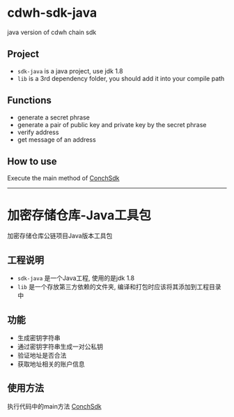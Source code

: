 # cdwh-sdk-java
java version of cdwh chain sdk 

## Project
- `sdk-java` is a java project, use jdk 1.8
- `lib` is a 3rd dependency folder, you should add it into your compile path

## Functions
- generate a secret phrase
- generate a pair of public key and private key by the secret phrase
- verify address
- get message of an address

## How to use
Execute the main method of [ConchSdk](./src/main/java/org/conch/sdk/ConchSdk.java)

----

# 加密存储仓库-Java工具包
加密存储仓库公链项目Java版本工具包

## 工程说明
- `sdk-java` 是一个Java工程, 使用的是jdk 1.8
- `lib` 是一个存放第三方依赖的文件夹, 编译和打包时应该将其添加到工程目录中

## 功能
- 生成密钥字符串
- 通过密钥字符串生成一对公私钥
- 验证地址是否合法
- 获取地址相关的账户信息

## 使用方法
执行代码中的main方法 [ConchSdk](./src/main/java/org/conch/sdk/ConchSdk.java)
